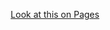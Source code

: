 <p align='center'>
  <a href='https://sevensuii.github.io/holamundo/FrontEnd/jQuery/8_ajaxPHP_JQUERY/'>Look at this on Pages</a>
</p>
